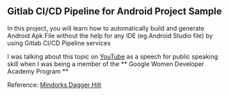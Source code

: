 ## Gitlab CI/CD Pipeline for Android Project Sample

In this project, you will learn how to automatically build and generate Android Apk File without the help for any IDE (eg.Android Studio file) by using Gitlab CI/CD Pipeline services 

I  was talking about this topic on [YouTube](https://www.youtube.com/watch?v=9TQX3ShrhfM&t=65s) as a speech for public speaking skill when I was being a member of the ** Google Women Developer Academy Program **

Reference: [Mindorks Dagger Hilt](https://github.com/MindorksOpenSource/Dagger-Hilt-Tutorial) 

